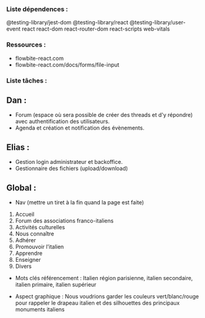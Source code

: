 ### Liste dépendences :

@testing-library/jest-dom
@testing-library/react
@testing-library/user-event
react
react-dom
react-router-dom
react-scripts
web-vitals

### Ressources : 

- flowbite-react.com
- flowbite-react.com/docs/forms/file-input

### Liste tâches :

## Dan :

- Forum (espace où sera possible de créer des threads et d'y répondre)
 avec authentification des utilisateurs.
- Agenda et création et notification des évènements.

## Elias :

- Gestion login administrateur et backoffice.
- Gestionnaire des fichiers (upload/download)

## Global : 

- Nav (mettre un tiret à la fin quand la page est faite)
1. Accueil
2. Forum des associations franco-italiens
3. Activités culturelles
4. Nous connaître 
5. Adhérer
6. Promouvoir l’italien
7. Apprendre
8. Enseigner
9. Divers

- Mots clés référencement :
Italien région parisienne, italien secondaire, italien primaire, italien supérieur

- Aspect graphique : 
Nous voudrions garder les couleurs vert/blanc/rouge pour rappeler le drapeau
italien et des silhouettes des principaux monuments italiens
